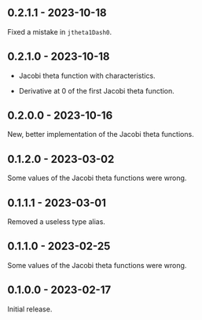 ## 0.2.1.1 - 2023-10-18

Fixed a mistake in `jtheta1Dash0`.


## 0.2.1.0 - 2023-10-18

- Jacobi theta function with characteristics.

- Derivative at 0 of the first Jacobi theta function.


## 0.2.0.0 - 2023-10-16

New, better implementation of the Jacobi theta functions.


## 0.1.2.0 - 2023-03-02

Some values of the Jacobi theta functions were wrong.


## 0.1.1.1 - 2023-03-01

Removed a useless type alias.


## 0.1.1.0 - 2023-02-25

Some values of the Jacobi theta functions were wrong.


## 0.1.0.0 - 2023-02-17

Initial release.
